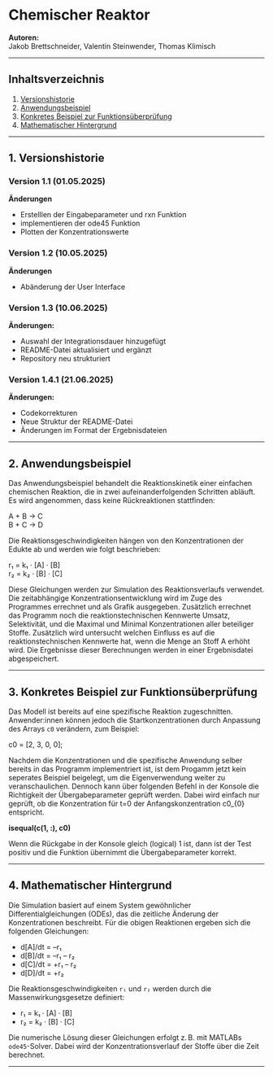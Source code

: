 # Chemischer Reaktor

**Autoren:**  
Jakob Brettschneider, Valentin Steinwender, Thomas Klimisch

---

## Inhaltsverzeichnis

1. [Versionshistorie](#1-versionshistorie)  
2. [Anwendungsbeispiel](#2-anwendungsbeispiel)  
3. [Konkretes Beispiel zur Funktionsüberprüfung](#3-konkretes-beispiel-zur-funktionsüberprüfung)  
4. [Mathematischer Hintergrund](#4-mathematischer-hintergrund)  

---

## 1. Versionshistorie
###  Version 1.1 (01.05.2025)
**Änderungen**
- Erstelllen der Eingabeparameter und rxn Funktion
- implementieren der ode45 Funktion
- Plotten der Konzentrationswerte

### Version 1.2 (10.05.2025)
**Änderungen**
- Abänderung der User Interface
  
### Version 1.3 (10.06.2025)  
**Änderungen:**  
- Auswahl der Integrationsdauer hinzugefügt  
- README-Datei aktualisiert und ergänzt  
- Repository neu strukturiert  

### Version 1.4.1 (21.06.2025)  
**Änderungen:**  
- Codekorrekturen  
- Neue Struktur der README-Datei  
- Änderungen im Format der Ergebnisdateien  

---

## 2. Anwendungsbeispiel

Das Anwendungsbeispiel behandelt die Reaktionskinetik einer einfachen chemischen Reaktion, die in zwei aufeinanderfolgenden Schritten abläuft. Es wird angenommen, dass keine Rückreaktionen stattfinden:

A + B → C  
B + C → D

Die Reaktionsgeschwindigkeiten hängen von den Konzentrationen der Edukte ab und werden wie folgt beschrieben:

r₁ = k₁ · [A] · [B]  
r₂ = k₂ · [B] · [C]

Diese Gleichungen werden zur Simulation des Reaktionsverlaufs verwendet. Die zeitabhängige Konzentrationsentwicklung wird im Zuge des Programmes errechnet und als Grafik ausgegeben. Zusätzlich errechnet das Programm noch 
die reaktionstechnischen Kennwerte Umsatz, Selektivität, und die Maximal und Minimal Konzentrationen aller beteiliger Stoffe. Zusätzlich wird untersucht welchen Einfluss es auf die reaktionstechnischen Kennwerte hat, wenn 
die Menge an Stoff A erhöht wird. Die Ergebnisse dieser Berechnungen werden in einer Ergebnisdatei abgespeichert.

---

## 3. Konkretes Beispiel zur Funktionsüberprüfung

Das Modell ist bereits auf eine spezifische Reaktion zugeschnitten. Anwender:innen können jedoch die Startkonzentrationen durch Anpassung des Arrays `c0` verändern, zum Beispiel:

c0 = [2, 3, 0, 0];

Nachdem die Konzentrationen und die spezifische Anwendung selber bereits in das Programm implementriert ist, ist dem Progamm jetzt kein seperates Beispiel beigelegt, um die Eigenverwendung weiter zu veranschaulichen. Dennoch
kann über folgenden Befehl in der Konsole die Richtigkeit der Übergabeparameter geprüft werden. Dabei wird einfach nur geprüft, ob die Konzentration für t=0 der Anfangskonzentration c0_{0} entspricht.

**isequal(c(1, :), c0)**

Wenn die Rückgabe in der Konsole gleich (logical) 1 ist, dann ist der Test positiv und die Funktion übernimmt die Übergabeparameter korrekt. 

---

## 4. Mathematischer Hintergrund

Die Simulation basiert auf einem System gewöhnlicher Differentialgleichungen (ODEs), das die zeitliche Änderung der Konzentrationen beschreibt. Für die obigen Reaktionen ergeben sich die folgenden Gleichungen:

- d[A]/dt = –r₁  
- d[B]/dt = –r₁ – r₂  
- d[C]/dt = +r₁ – r₂  
- d[D]/dt = +r₂  

Die Reaktionsgeschwindigkeiten `r₁` und `r₂` werden durch die Massenwirkungsgesetze definiert:

- r₁ = k₁ · [A] · [B]  
- r₂ = k₂ · [B] · [C]  

Die numerische Lösung dieser Gleichungen erfolgt z. B. mit MATLABs `ode45`-Solver. Dabei wird der Konzentrationsverlauf der Stoffe über die Zeit berechnet.

---

